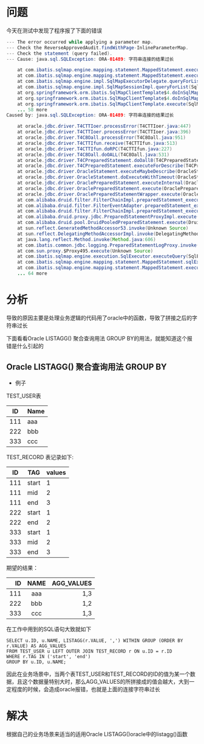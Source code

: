 # 问题

今天在测试中发现了程序报了下面的错误

```java
--- The error occurred while applying a parameter map.  
--- Check the ReverseApprovedAudit.findWithPage-InlineParameterMap.  
--- Check the statement (query failed).  
--- Cause: java.sql.SQLException: ORA-01489: 字符串连接的结果过长

	at com.ibatis.sqlmap.engine.mapping.statement.MappedStatement.executeQueryWithCallback(MappedStatement.java:201)
	at com.ibatis.sqlmap.engine.mapping.statement.MappedStatement.executeQueryForList(MappedStatement.java:139)
	at com.ibatis.sqlmap.engine.impl.SqlMapExecutorDelegate.queryForList(SqlMapExecutorDelegate.java:567)
	at com.ibatis.sqlmap.engine.impl.SqlMapSessionImpl.queryForList(SqlMapSessionImpl.java:126)
	at org.springframework.orm.ibatis.SqlMapClientTemplate$4.doInSqlMapClient(SqlMapClientTemplate.java:315)
	at org.springframework.orm.ibatis.SqlMapClientTemplate$4.doInSqlMapClient(SqlMapClientTemplate.java:313)
	at org.springframework.orm.ibatis.SqlMapClientTemplate.execute(SqlMapClientTemplate.java:203)
	... 58 more
Caused by: java.sql.SQLException: ORA-01489: 字符串连接的结果过长

	at oracle.jdbc.driver.T4CTTIoer.processError(T4CTTIoer.java:447)
	at oracle.jdbc.driver.T4CTTIoer.processError(T4CTTIoer.java:396)
	at oracle.jdbc.driver.T4C8Oall.processError(T4C8Oall.java:951)
	at oracle.jdbc.driver.T4CTTIfun.receive(T4CTTIfun.java:513)
	at oracle.jdbc.driver.T4CTTIfun.doRPC(T4CTTIfun.java:227)
	at oracle.jdbc.driver.T4C8Oall.doOALL(T4C8Oall.java:531)
	at oracle.jdbc.driver.T4CPreparedStatement.doOall8(T4CPreparedStatement.java:208)
	at oracle.jdbc.driver.T4CPreparedStatement.executeForDescribe(T4CPreparedStatement.java:886)
	at oracle.jdbc.driver.OracleStatement.executeMaybeDescribe(OracleStatement.java:1175)
	at oracle.jdbc.driver.OracleStatement.doExecuteWithTimeout(OracleStatement.java:1296)
	at oracle.jdbc.driver.OraclePreparedStatement.executeInternal(OraclePreparedStatement.java:3613)
	at oracle.jdbc.driver.OraclePreparedStatement.execute(OraclePreparedStatement.java:3714)
	at oracle.jdbc.driver.OraclePreparedStatementWrapper.execute(OraclePreparedStatementWrapper.java:1378)
	at com.alibaba.druid.filter.FilterChainImpl.preparedStatement_execute(FilterChainImpl.java:3051)
	at com.alibaba.druid.filter.FilterEventAdapter.preparedStatement_execute(FilterEventAdapter.java:440)
	at com.alibaba.druid.filter.FilterChainImpl.preparedStatement_execute(FilterChainImpl.java:3049)
	at com.alibaba.druid.proxy.jdbc.PreparedStatementProxyImpl.execute(PreparedStatementProxyImpl.java:167)
	at com.alibaba.druid.pool.DruidPooledPreparedStatement.execute(DruidPooledPreparedStatement.java:498)
	at sun.reflect.GeneratedMethodAccessor53.invoke(Unknown Source)
	at sun.reflect.DelegatingMethodAccessorImpl.invoke(DelegatingMethodAccessorImpl.java:43)
	at java.lang.reflect.Method.invoke(Method.java:606)
	at com.ibatis.common.jdbc.logging.PreparedStatementLogProxy.invoke(PreparedStatementLogProxy.java:62)
	at com.sun.proxy.$Proxy495.execute(Unknown Source)
	at com.ibatis.sqlmap.engine.execution.SqlExecutor.executeQuery(SqlExecutor.java:185)
	at com.ibatis.sqlmap.engine.mapping.statement.MappedStatement.sqlExecuteQuery(MappedStatement.java:221)
	at com.ibatis.sqlmap.engine.mapping.statement.MappedStatement.executeQueryWithCallback(MappedStatement.java:189)
	... 64 more
```

# 分析

导致的原因主要是处理业务逻辑的代码用了oracle中的函数，导致了拼接之后的字符串过长

下面看看Oracle LISTAGG() 聚合查询用法 GROUP BY的用法，就能知道这个报错是什么引起的

## Oracle LISTAGG() 聚合查询用法 GROUP BY

- 例子

TEST_USER表

| ID  | Name |
| --- | ---- |
| 111 | aaa  |
| 222 | bbb  |
| 333 | ccc  |

TEST_RECORD 表记录如下:

| ID  | TAG   | values |
| --- | ----- | ------ |
| 111 | start | 1      |
| 111 | mid   | 2      |
| 111 | end   | 3      |
| 222 | start | 1      |
| 222 | end   | 2      |
| 333 | start | 1      |
| 333 | mid   | 2      |
| 333 | end   | 3      |


期望的结果：


|  ID | NAME | AGG_VALUES |
| --: | :--: | ---------: |
| 111 | aaa |        1,3 |
| 222 | bbb |        1,2 |
| 333 | ccc |        1,3 |


在工作中用到的SQL语句大致就如下

```
SELECT u.ID, u.NAME, LISTAGG(r.VALUE, ',') WITHIN GROUP (ORDER BY r.VALUE) AS AGG_VALUES
FROM TEST_USER u LEFT OUTER JOIN TEST_RECORD r ON u.ID = r.ID
WHERE r.TAG IN ('start', 'end')
GROUP BY u.ID, u.NAME;
```


因此在业务场景中，当两个表TEST_USER和TEST_RECORD的ID的值为某一个数据，且这个数据量特别大时，那么AGG_VALUES的所拼接成的值会越大，大到一定程度的时候，会造成oracle报错，也就是上面的连接字符串过长

# 解决

根据自己的业务场景来适当的适用Oracle LISTAGG()oracle中的listagg()函数
